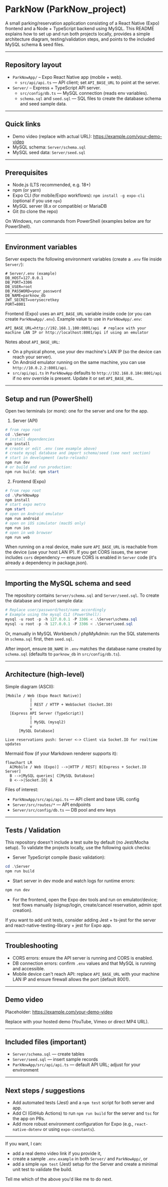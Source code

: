 # ParkNow (ParkNow_project)

A small parking/reservation application consisting of a React Native (Expo) frontend and a Node + TypeScript backend using MySQL. This README explains how to set up and run both projects locally, provides a simple architecture diagram, testing/validation steps, and points to the included MySQL schema & seed files.

---

## Repository layout

- `ParkNowApp/` – Expo React Native app (mobile + web).
  - `src/api/api.ts` — API client; set `API_BASE_URL` to point at the server.
- `Server/` – Express + TypeScript API server.
  - `src/config/db.ts` — MySQL connection (reads env variables).
  - `schema.sql` and `seed.sql` — SQL files to create the database schema and seed sample data.

---

## Quick links

- Demo video (replace with actual URL): https://example.com/your-demo-video
- MySQL schema: `Server/schema.sql`
- MySQL seed data: `Server/seed.sql`

---

## Prerequisites

- Node.js (LTS recommended, e.g. 18+)
- npm (or yarn)
- Expo CLI (for mobile/Expo workflows): `npm install -g expo-cli` (optional if you use `npx`)
- MySQL server (8.x or compatible) or MariaDB
- Git (to clone the repo)

On Windows, run commands from PowerShell (examples below are for PowerShell).

---

## Environment variables

Server expects the following environment variables (create a `.env` file inside `Server/`):

```
# Server/.env (example)
DB_HOST=127.0.0.1
DB_PORT=3306
DB_USER=root
DB_PASSWORD=your_password
DB_NAME=parknow_db
JWT_SECRET=verysecretkey
PORT=8001
```

Frontend (Expo) uses an `API_BASE_URL` variable inside code (or you can create `ParkNowApp/.env`). Example value to use in `ParkNowApp/.env`:

```
API_BASE_URL=http://192.168.1.100:8001/api  # replace with your machine LAN IP or http://localhost:8001/api if using an emulator
```

Notes about `API_BASE_URL`:
- On a physical phone, use your dev machine's LAN IP (so the device can reach your server).
- On Android emulator running on the same machine, you can use `http://10.0.2.2:8001/api`.
- `src/api/api.ts` in `ParkNowApp` defaults to `http://192.168.8.184:8001/api` if no env override is present. Update it or set `API_BASE_URL`.

---

## Setup and run (PowerShell)

Open two terminals (or more): one for the server and one for the app.

1) Server (API)

```powershell
# from repo root
cd .\Server
# install dependencies
npm install
# create or edit .env (see example above)
# create mysql database and import schema/seed (see next section)
# start in development (auto-reloads)
npm run dev
# or build and run production:
npm run build; npm start
```

2) Frontend (Expo)

```powershell
# from repo root
cd .\ParkNowApp
npm install
# start expo metro
npm start
# open on Android emulator
npm run android
# open on iOS simulator (macOS only)
npm run ios
# open in web browser
npm run web
```

When running on a real device, make sure `API_BASE_URL` is reachable from the device (use your host LAN IP). If you get CORS issues, the server includes `cors` dependency — ensure CORS is enabled in `Server` code (it's already a dependency in package.json).

---

## Importing the MySQL schema and seed

The repository contains `Server/schema.sql` and `Server/seed.sql`. To create the database and import sample data:

```powershell
# Replace user/password/host/name accordingly
# Example using the mysql CLI (PowerShell):
mysql -u root -p -h 127.0.0.1 -P 3306 < .\Server\schema.sql
mysql -u root -p -h 127.0.0.1 -P 3306 < .\Server\seed.sql
```

Or, manually in MySQL Workbench / phpMyAdmin: run the SQL statements in `schema.sql` first, then `seed.sql`.

After import, ensure `DB_NAME` in `.env` matches the database name created by `schema.sql` (defaults to `parknow_db` in `src/config/db.ts`).

---

## Architecture (high-level)

Simple diagram (ASCII):

```
[Mobile / Web (Expo React Native)]
           |
           | REST / HTTP + WebSocket (Socket.IO)
           v
  [Express API Server (TypeScript)]
           |
           | MySQL (mysql2)
           v
      [MySQL Database]

Live reservations push: Server <-> Client via Socket.IO for realtime updates
```

Mermaid flow (if your Markdown renderer supports it):

```mermaid
flowchart LR
  A[Mobile / Web (Expo)] -->|HTTP / REST| B[Express + Socket.IO Server]
  B -->|MySQL queries| C[MySQL Database]
  B <-->|Socket.IO| A
```

Files of interest:
- `ParkNowApp/src/api/api.ts` — API client and base URL config
- `Server/src/routes/*` — API endpoints
- `Server/src/config/db.ts` — DB pool and env keys

---

## Tests / Validation

This repository doesn't include a test suite by default (no Jest/Mocha setup). To validate the projects locally, use the following quick checks:

- Server TypeScript compile (basic validation):

```powershell
cd .\Server
npm run build
```

- Start server in dev mode and watch logs for runtime errors:

```powershell
npm run dev
```

- For the frontend, open the Expo dev tools and run on emulator/device; test flows manually (signup/login, create/cancel reservation, admin spot creation).

If you want to add unit tests, consider adding Jest + ts-jest for the server and react-native-testing-library + jest for Expo app.

---

## Troubleshooting

- CORS errors: ensure the API server is running and CORS is enabled.
- DB connection errors: confirm `.env` values and that MySQL is running and accessible.
- Mobile device can't reach API: replace `API_BASE_URL` with your machine LAN IP and ensure firewall allows the port (default 8001).

---

## Demo video

Placeholder: https://example.com/your-demo-video

Replace with your hosted demo (YouTube, Vimeo or direct MP4 URL).

---

## Included files (important)

- `Server/schema.sql` — create tables
- `Server/seed.sql` — insert sample records
- `ParkNowApp/src/api/api.ts` — default API URL; adjust for your environment

---

## Next steps / suggestions

- Add automated tests (Jest) and a `npm test` script for both server and app.
- Add CI (GitHub Actions) to run `npm run build` for the server and `tsc` for the app on PRs.
- Add more robust environment configuration for Expo (e.g., `react-native-dotenv` or using `expo-constants`).

---

If you want, I can:
- add a real demo video link if you provide it,
- create a sample `.env.example` in both `Server/` and `ParkNowApp/`, or
- add a simple `npm test` (Jest) setup for the Server and create a minimal unit test to validate the build.

Tell me which of the above you'd like me to do next.
